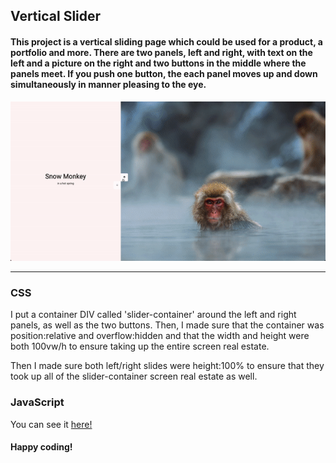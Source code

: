 <h2>Vertical Slider</h2>

<h4>This project is a vertical sliding page which could be used for a product, a portfolio and more. There are two panels, left and right, with text on the left and a picture on the right and two buttons in the middle where the panels meet. If you push one button, the each panel moves up and down simultaneously in manner pleasing to the eye.</h4>

<img src="images/demo.gif" alt="Vertical Slider" width="800"/>

---

<h3>CSS</h3>

I put a container DIV called 'slider-container' around the left and right panels, as well as the two buttons. Then, I made sure that the container was position:relative and overflow:hidden and that the width and height were both 100vw/h to ensure taking up the entire screen real estate. 

Then I made sure both left/right slides were height:100% to ensure that they took up all of the slider-container screen real estate as well. 

<h3>JavaScript</h3>


You can see it [here!](https://zenidith.github.io/vertical-slider/)

<h4>Happy coding!</h4>